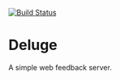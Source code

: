 [![Build Status](https://travis-ci.org/i80and/deluge.svg?branch=master)](https://travis-ci.org/i80and/deluge)

Deluge
======

A simple web feedback server.
